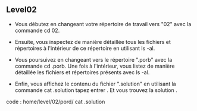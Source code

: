 ## Level02

- Vous débutez en changeant votre répertoire de travail vers "02" avec la commande cd 02.


- Ensuite, vous inspectez de manière détaillée tous les fichiers et répertoires à l'intérieur de ce répertoire en utilisant ls -al.


- Vous poursuivez en changeant vers le répertoire ".porb" avec la commande cd .porb. Une fois à l'intérieur, vous listez de manière détaillée les fichiers et répertoires présents avec ls -al.


- Enfin, vous affichez le contenu du fichier ".solution" en utilisant la commande cat .solution tapez entrer . Et vous trouvez la solution .

code : home/level/02/pord/ cat .solution
